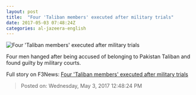 ```yaml
---
layout: post
title:  "Four 'Taliban members' executed after military trials"
date: 2017-05-03 07:48:24Z
categories: al-jazeera-english
---
```


![Four 'Taliban members' executed after military trials](http://www.aljazeera.com/mritems/Images/2017/5/3/091abde5b3c04a939d772dfaf5bee2f6_18.jpg)

Four men hanged after being accused of belonging to Pakistan Taliban and found guilty by military courts.


Full story on F3News: [Four 'Taliban members' executed after military trials](http://www.f3nws.com/n/HqnKgH)

> Posted on: Wednesday, May 3, 2017 12:48:24 PM
